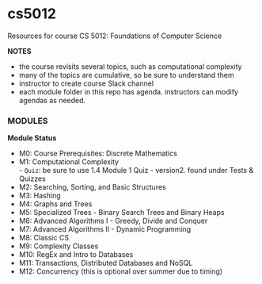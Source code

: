# cs5012

Resources for course CS 5012: Foundations of Computer Science 

**NOTES**
- the course revisits several topics, such as computational complexity
- many of the topics are cumulative, so be sure to understand them
- instructor to create course Slack channel
- each module folder in this repo has agenda. instructors can modify agendas as needed.

### MODULES

**Module Status**

- M0: Course Prerequisites: Discrete Mathematics
- M1: Computational Complexity  
      - `Quiz`: be sure to use 1.4 Module 1 Quiz - version2. found under Tests & Quizzes
- M2: Searching, Sorting, and Basic Structures
- M3: Hashing
- M4: Graphs and Trees
- M5: Specialized Trees - Binary Search Trees and Binary Heaps
- M6: Advanced Algorithms I - Greedy, Divide and Conquer
- M7: Advanced Algorithms II - Dynamic Programming
- M8: Classic CS
- M9: Complexity Classes
- M10: RegEx and Intro to Databases  
- M11: Transactions, Distributed Databases and NoSQL  
- M12: Concurrency (this is optional over summer due to timing)
